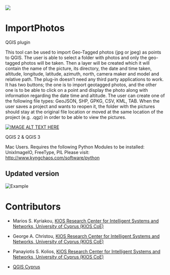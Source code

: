<a href="http://www.kios.ucy.ac.cy"><img src="http://www.kios.ucy.ac.cy/templates/favourite/images/kios_logo_hover.png"/><a>
# ImportPhotos

QGIS plugin

This tool can be used to import Geo-Tagged photos (jpg or jpeg) as points to QGIS. The user is able to select a folder with photos and only the geo-tagged photos will be taken. Then a layer will be created which it will contain the name of the picture, its directory, the date and time taken, altitude, longitude, latitude, azimuth, north, camera maker and model and relative path. The plug-in doesn’t need any third party applications to work. It has two buttons; the one is to import geotagged photos, and the other one is to be able to click on a point and display the photo along with information regarding the date time and altitude. The user can create one of the following file types: GeoJSON, SHP, GPKG, CSV, KML, TAB. When the user saves a project and wants to reopen it, the folder with the pictures should stay at the original file location or moved at the same location of the project (e.g. .qgz) in order to be able to view the pictures.

[![IMAGE ALT TEXT HERE](https://img.youtube.com/vi/Y3R8gHJUrrk/0.jpg)](https://www.youtube.com/watch?v=Y3R8gHJUrrk)

QGIS 2 & QGIS 3

Mac Users. Requires the following Python Modules to be installed: UnixImageIO, FreeType, PIL Please visit: http://www.kyngchaos.com/software/python

## Updated version
![Example](https://github.com/KIOS-Research/ImportPhotos/blob/v.1.8/example.png)

# Contributors #
* Marios S. Kyriakou, [KIOS Research Center for Intelligent Systems and Networks, University of Cyprus (KIOS CoE)](http://www.kios.ucy.ac.cy/)
* George A. Christou, [KIOS Research Center for Intelligent Systems and Networks, University of Cyprus (KIOS CoE)](http://www.kios.ucy.ac.cy/)
* Panayiotis S. Kolios, [KIOS Research Center for Intelligent Systems and Networks, University of Cyprus (KIOS CoE)](http://www.kios.ucy.ac.cy/)

* [QGIS Cyprus](https://www.facebook.com/qgiscyprus/)
